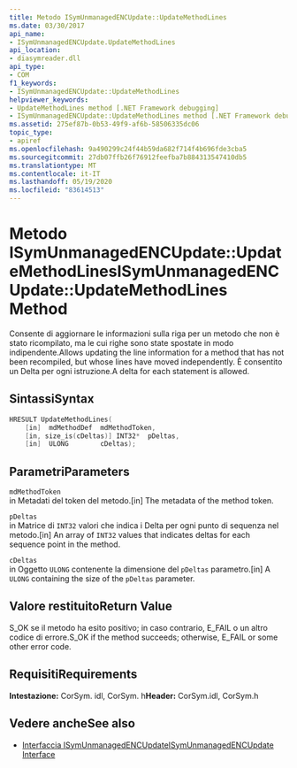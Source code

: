 ```yaml
---
title: Metodo ISymUnmanagedENCUpdate::UpdateMethodLines
ms.date: 03/30/2017
api_name:
- ISymUnmanagedENCUpdate.UpdateMethodLines
api_location:
- diasymreader.dll
api_type:
- COM
f1_keywords:
- ISymUnmanagedENCUpdate::UpdateMethodLines
helpviewer_keywords:
- UpdateMethodLines method [.NET Framework debugging]
- ISymUnmanagedENCUpdate::UpdateMethodLines method [.NET Framework debugging]
ms.assetid: 275ef87b-0b53-49f9-af6b-58506335dc06
topic_type:
- apiref
ms.openlocfilehash: 9a490299c24f44b59da682f714f4b696fde3cba5
ms.sourcegitcommit: 27db07ffb26f76912feefba7b884313547410db5
ms.translationtype: MT
ms.contentlocale: it-IT
ms.lasthandoff: 05/19/2020
ms.locfileid: "83614513"
---
```

# <a name="isymunmanagedencupdateupdatemethodlines-method"></a><span data-ttu-id="247f6-102">Metodo ISymUnmanagedENCUpdate::UpdateMethodLines</span><span class="sxs-lookup"><span data-stu-id="247f6-102">ISymUnmanagedENCUpdate::UpdateMethodLines Method</span></span>
<span data-ttu-id="247f6-103">Consente di aggiornare le informazioni sulla riga per un metodo che non è stato ricompilato, ma le cui righe sono state spostate in modo indipendente.</span><span class="sxs-lookup"><span data-stu-id="247f6-103">Allows updating the line information for a method that has not been recompiled, but whose lines have moved independently.</span></span> <span data-ttu-id="247f6-104">È consentito un Delta per ogni istruzione.</span><span class="sxs-lookup"><span data-stu-id="247f6-104">A delta for each statement is allowed.</span></span>  
  
## <a name="syntax"></a><span data-ttu-id="247f6-105">Sintassi</span><span class="sxs-lookup"><span data-stu-id="247f6-105">Syntax</span></span>  
  
```cpp  
HRESULT UpdateMethodLines(  
    [in]  mdMethodDef  mdMethodToken,  
    [in, size_is(cDeltas)] INT32*  pDeltas,  
    [in]  ULONG        cDeltas);  
```  
  
## <a name="parameters"></a><span data-ttu-id="247f6-106">Parametri</span><span class="sxs-lookup"><span data-stu-id="247f6-106">Parameters</span></span>  
 `mdMethodToken`  
 <span data-ttu-id="247f6-107">in Metadati del token del metodo.</span><span class="sxs-lookup"><span data-stu-id="247f6-107">[in] The metadata of the method token.</span></span>  
  
 `pDeltas`  
 <span data-ttu-id="247f6-108">in Matrice di `INT32` valori che indica i Delta per ogni punto di sequenza nel metodo.</span><span class="sxs-lookup"><span data-stu-id="247f6-108">[in] An array of `INT32` values that indicates deltas for each sequence point in the method.</span></span>  
  
 `cDeltas`  
 <span data-ttu-id="247f6-109">in Oggetto `ULONG` contenente la dimensione del `pDeltas` parametro.</span><span class="sxs-lookup"><span data-stu-id="247f6-109">[in] A `ULONG` containing the size of the `pDeltas` parameter.</span></span>  
  
## <a name="return-value"></a><span data-ttu-id="247f6-110">Valore restituito</span><span class="sxs-lookup"><span data-stu-id="247f6-110">Return Value</span></span>  
 <span data-ttu-id="247f6-111">S_OK se il metodo ha esito positivo; in caso contrario, E_FAIL o un altro codice di errore.</span><span class="sxs-lookup"><span data-stu-id="247f6-111">S_OK if the method succeeds; otherwise, E_FAIL or some other error code.</span></span>  
  
## <a name="requirements"></a><span data-ttu-id="247f6-112">Requisiti</span><span class="sxs-lookup"><span data-stu-id="247f6-112">Requirements</span></span>  
 <span data-ttu-id="247f6-113">**Intestazione:** CorSym. idl, CorSym. h</span><span class="sxs-lookup"><span data-stu-id="247f6-113">**Header:** CorSym.idl, CorSym.h</span></span>  
  
## <a name="see-also"></a><span data-ttu-id="247f6-114">Vedere anche</span><span class="sxs-lookup"><span data-stu-id="247f6-114">See also</span></span>

- [<span data-ttu-id="247f6-115">Interfaccia ISymUnmanagedENCUpdate</span><span class="sxs-lookup"><span data-stu-id="247f6-115">ISymUnmanagedENCUpdate Interface</span></span>](isymunmanagedencupdate-interface.md)
